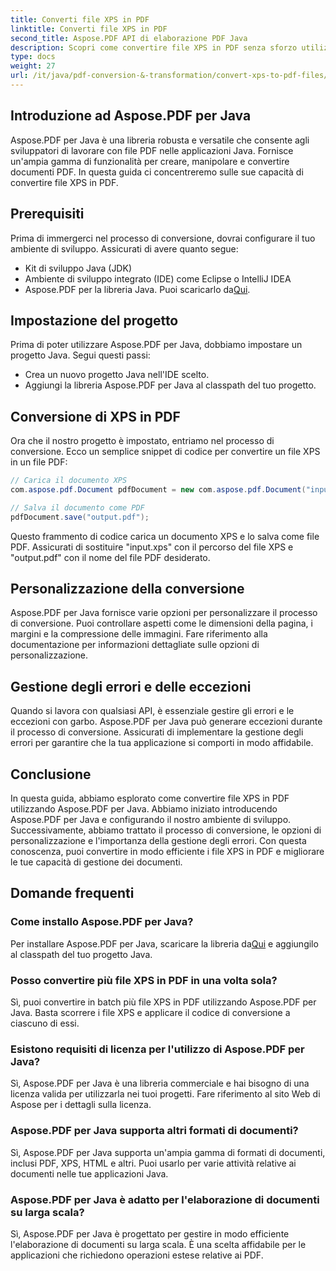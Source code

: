 ```yaml
---
title: Converti file XPS in PDF
linktitle: Converti file XPS in PDF
second_title: Aspose.PDF API di elaborazione PDF Java
description: Scopri come convertire file XPS in PDF senza sforzo utilizzando Aspose.PDF per Java. La nostra guida passo passo semplifica il processo.
type: docs
weight: 27
url: /it/java/pdf-conversion-&-transformation/convert-xps-to-pdf-files/
---
```


## Introduzione ad Aspose.PDF per Java

Aspose.PDF per Java è una libreria robusta e versatile che consente agli sviluppatori di lavorare con file PDF nelle applicazioni Java. Fornisce un'ampia gamma di funzionalità per creare, manipolare e convertire documenti PDF. In questa guida ci concentreremo sulle sue capacità di convertire file XPS in PDF.

## Prerequisiti

Prima di immergerci nel processo di conversione, dovrai configurare il tuo ambiente di sviluppo. Assicurati di avere quanto segue:

- Kit di sviluppo Java (JDK)
- Ambiente di sviluppo integrato (IDE) come Eclipse o IntelliJ IDEA
-  Aspose.PDF per la libreria Java. Puoi scaricarlo da[Qui](https://releases.aspose.com/pdf/java/).

## Impostazione del progetto

Prima di poter utilizzare Aspose.PDF per Java, dobbiamo impostare un progetto Java. Segui questi passi:

- Crea un nuovo progetto Java nell'IDE scelto.
- Aggiungi la libreria Aspose.PDF per Java al classpath del tuo progetto.

## Conversione di XPS in PDF

Ora che il nostro progetto è impostato, entriamo nel processo di conversione. Ecco un semplice snippet di codice per convertire un file XPS in un file PDF:

```java
// Carica il documento XPS
com.aspose.pdf.Document pdfDocument = new com.aspose.pdf.Document("input.xps");

// Salva il documento come PDF
pdfDocument.save("output.pdf");
```

Questo frammento di codice carica un documento XPS e lo salva come file PDF. Assicurati di sostituire "input.xps" con il percorso del file XPS e "output.pdf" con il nome del file PDF desiderato.

## Personalizzazione della conversione

Aspose.PDF per Java fornisce varie opzioni per personalizzare il processo di conversione. Puoi controllare aspetti come le dimensioni della pagina, i margini e la compressione delle immagini. Fare riferimento alla documentazione per informazioni dettagliate sulle opzioni di personalizzazione.

## Gestione degli errori e delle eccezioni

Quando si lavora con qualsiasi API, è essenziale gestire gli errori e le eccezioni con garbo. Aspose.PDF per Java può generare eccezioni durante il processo di conversione. Assicurati di implementare la gestione degli errori per garantire che la tua applicazione si comporti in modo affidabile.

## Conclusione

In questa guida, abbiamo esplorato come convertire file XPS in PDF utilizzando Aspose.PDF per Java. Abbiamo iniziato introducendo Aspose.PDF per Java e configurando il nostro ambiente di sviluppo. Successivamente, abbiamo trattato il processo di conversione, le opzioni di personalizzazione e l'importanza della gestione degli errori. Con questa conoscenza, puoi convertire in modo efficiente i file XPS in PDF e migliorare le tue capacità di gestione dei documenti.

## Domande frequenti

### Come installo Aspose.PDF per Java?

 Per installare Aspose.PDF per Java, scaricare la libreria da[Qui](https://releases.aspose.com/pdf/java/) e aggiungilo al classpath del tuo progetto Java.

### Posso convertire più file XPS in PDF in una volta sola?

Sì, puoi convertire in batch più file XPS in PDF utilizzando Aspose.PDF per Java. Basta scorrere i file XPS e applicare il codice di conversione a ciascuno di essi.

### Esistono requisiti di licenza per l'utilizzo di Aspose.PDF per Java?

Sì, Aspose.PDF per Java è una libreria commerciale e hai bisogno di una licenza valida per utilizzarla nei tuoi progetti. Fare riferimento al sito Web di Aspose per i dettagli sulla licenza.

### Aspose.PDF per Java supporta altri formati di documenti?

Sì, Aspose.PDF per Java supporta un'ampia gamma di formati di documenti, inclusi PDF, XPS, HTML e altri. Puoi usarlo per varie attività relative ai documenti nelle tue applicazioni Java.

### Aspose.PDF per Java è adatto per l'elaborazione di documenti su larga scala?

Sì, Aspose.PDF per Java è progettato per gestire in modo efficiente l'elaborazione di documenti su larga scala. È una scelta affidabile per le applicazioni che richiedono operazioni estese relative ai PDF.